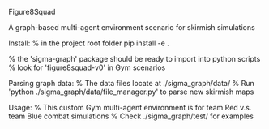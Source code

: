 Figure8Squad

A graph-based multi-agent environment scenario for skirmish simulations

Install:
% in the project root folder
pip install -e .

% the 'sigma-graph' package should be ready to import into python scripts
% look for 'figure8squad-v0' in Gym scenarios

Parsing graph data:
% The data files locate at ./sigma_graph/data/
% Run 'python ./sigma_graph/data/file_manager.py' to parse new skirmish maps

Usage:
% This custom Gym multi-agent environment is for team Red v.s. team Blue combat simulations
% Check ./sigma_graph/test/ for examples
